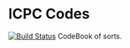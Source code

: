 # ICPC Codes
[![Build Status](https://travis-ci.org/sandeepkumarpani888/ICPC.svg?branch=master)](https://travis-ci.org/sandeepkumarpani888/ICPC)
CodeBook of sorts. 
